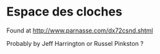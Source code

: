 # Espace des cloches

Found at http://www.parnasse.com/dx72csnd.shtml

Probably by Jeff Harrington or Russel Pinkston ?
